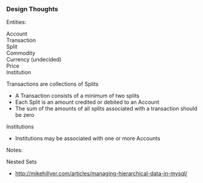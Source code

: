 ### Design Thoughts


Entities:

Account  
Transaction  
Split  
Commodity  
Currency (undecided)  
Price  
Institution

Transactions are collections of Splits  
- A Transaction consists of a minimum of two splits  
- Each Split is an amount credited or debited to an Account  
- The sum of the amounts of all splits associated with a transaction should be zero  

Institutions
- Institutions may be associated with one or more Accounts


Notes:

Nested Sets  
- http://mikehillyer.com/articles/managing-hierarchical-data-in-mysql/  
